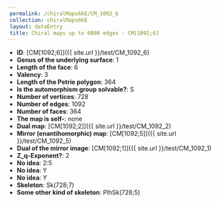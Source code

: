```yaml
--- 
 permalink: /chiralMaps6kE/CM_1092_6 
 collection: chiralMaps6kE
 layout: dataEntry
 title: Chiral maps up to 6000 edges - CM[1092;6]
---
```


- **ID**: [CM[1092;6]]({{ site.url }}/test/CM_1092_6)
- **Genus of the underlying surface**: 1
- **Length of the face**: 6
- **Valency**: 3
- **Length of the Petrie polygon**: 364
- **Is the automorphism group solvable?**: S
- **Number of vertices**: 728
- **Number of edges**: 1092
- **Number of faces**: 364
- **The map is self-**: none
- **Dual map**: [CM[1092;2]]({{ site.url }}/test/CM_1092_2)
- **Mirror (enantihomorphic) map**: [CM[1092;5]]({{ site.url }}/test/CM_1092_5)
- **Dual of the mirror image**: [CM[1092;1]]({{ site.url }}/test/CM_1092_1)
- **Z_q-Exponent?**: 2
- **No idea**:  2:5
- **No idea**: Y
- **No idea**: Y
- **Skeleton**: Sk(728;7)
- **Some other kind of skeleton**: PlhSk(728;5)
